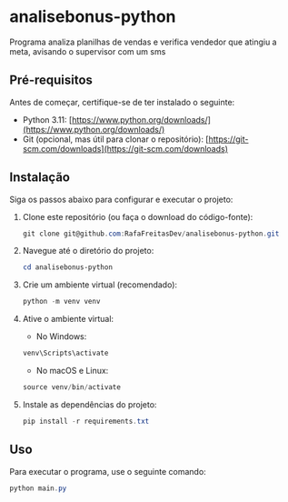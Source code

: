 # analisebonus-python
Programa analiza planilhas de vendas e verifica vendedor que atingiu a meta, avisando o supervisor com um sms


## Pré-requisitos

Antes de começar, certifique-se de ter instalado o seguinte:

- Python 3.11: [https://www.python.org/downloads/](https://www.python.org/downloads/)
- Git (opcional, mas útil para clonar o repositório): [https://git-scm.com/downloads](https://git-scm.com/downloads)

## Instalação

Siga os passos abaixo para configurar e executar o projeto:

1. Clone este repositório (ou faça o download do código-fonte):

    ```powershell
    git clone git@github.com:RafaFreitasDev/analisebonus-python.git
    ```

2. Navegue até o diretório do projeto:

    ```powershell
    cd analisebonus-python
    ```

3. Crie um ambiente virtual (recomendado):

    ```powershell
    python -m venv venv
    ```

4. Ative o ambiente virtual:

    - No Windows:

    ```powershell
    venv\Scripts\activate
    ```

    - No macOS e Linux:

    ```powershell
    source venv/bin/activate
    ```

5. Instale as dependências do projeto:

    ```powershell
    pip install -r requirements.txt
    ```

## Uso

Para executar o programa, use o seguinte comando:

```powershell
python main.py

